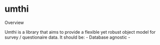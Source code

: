 # umthi

Overview

Umthi is a library that aims to provide a flexible yet robust object model for survey / questionaire data.
It should be:
	- Database agnostic
	- 